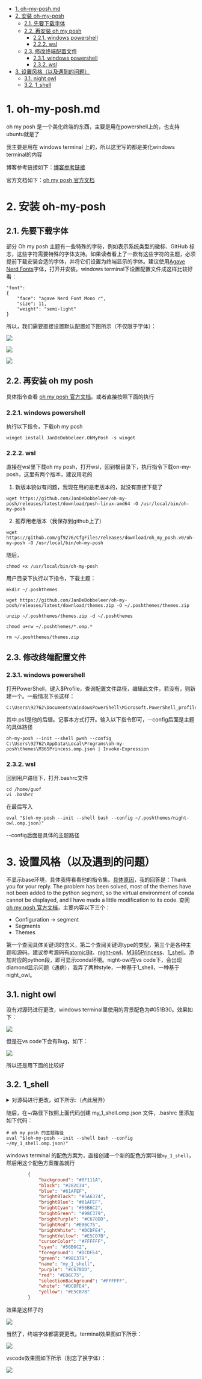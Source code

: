 <!-- TOC -->

- [1. oh-my-posh.md](#1-oh-my-poshmd)
- [2. 安装 oh-my-posh](#2-安装-oh-my-posh)
  - [2.1. 先要下载字体](#21-先要下载字体)
  - [2.2. 再安装 oh my posh](#22-再安装-oh-my-posh)
    - [2.2.1. windows powershell](#221-windows-powershell)
    - [2.2.2. wsl](#222-wsl)
  - [2.3. 修改终端配置文件](#23-修改终端配置文件)
    - [2.3.1. windows powershell](#231-windows-powershell)
    - [2.3.2. wsl](#232-wsl)
- [3. 设置风格（以及遇到的问题）](#3-设置风格以及遇到的问题)
  - [3.1. night owl](#31-night-owl)
  - [3.2. 1\_shell](#32-1_shell)

<!-- /TOC -->


# 1. oh-my-posh.md

oh my posh 是一个美化终端的东西，主要是用在powershell上的，也支持ubuntu就是了

我主要是用在 windows terminal 上的，所以这里写的都是美化windows terminal的内容

博客参考链接如下：[博客参考链接](https://sspai.com/post/69911#!)  

官方文档如下：[oh my posh 官方文档](https://ohmyposh.dev/docs/installation/windows)  

# 2. 安装 oh-my-posh

## 2.1. 先要下载字体

部分 Oh my posh 主题有一些特殊的字符，例如表示系统类型的徽标、GitHub 标志，这些字符需要特殊的字体支持。如果读者看上了一款有这些字符的主题，必须提前下载安装合适的字体，并将它们设置为终端显示的字体。建议使用[Agave Nerd Fonts](https://www.nerdfonts.com/font-downloads)字体，打开并安装。windows terminal下设置配置文件成这样比较好看：

```
"font": 
{
    "face": "agave Nerd Font Mono r",
    "size": 11,
    "weight": "semi-light"
}
```

所以，我们需要直接设置默认配置如下图所示（不仅限于字体）：

![](https://cdn.jsdelivr.net/gh/gf9276/image/oh-my-posh/20221109142953.png)

![](https://cdn.jsdelivr.net/gh/gf9276/image/oh-my-posh/20230614193855.png)

![](https://cdn.jsdelivr.net/gh/gf9276/image/wsl2/20221109193242.png)

## 2.2. 再安装 oh my posh

具体指令查看 [oh my posh 官方文档](https://ohmyposh.dev/docs/installation/windows)。或者直接按照下面的执行

### 2.2.1. windows powershell  

执行以下指令，下载oh my posh

```
winget install JanDeDobbeleer.OhMyPosh -s winget
```

### 2.2.2. wsl

直接在wsl里下载oh my posh，打开wsl，回到根目录下，执行指令下载on-my-posh，这里有两个版本，建议用老的

1. 新版本貌似有问题，我现在用的是老版本的，就没有直接下载了

  ```
  wget https://github.com/JanDeDobbeleer/oh-my-posh/releases/latest/download/posh-linux-amd64 -O /usr/local/bin/oh-my-posh
  ```

2. 推荐用老版本（我保存到github上了）

  ```
  wget https://github.com/gf9276/CfgFiles/releases/download/oh_my_posh.v0/oh-my-posh -O /usr/local/bin/oh-my-posh
  ```

随后，

```
chmod +x /usr/local/bin/oh-my-posh
```

用户目录下执行以下指令，下载主题：

```
mkdir ~/.poshthemes
```
```
wget https://github.com/JanDeDobbeleer/oh-my-posh/releases/latest/download/themes.zip -O ~/.poshthemes/themes.zip
```
```
unzip ~/.poshthemes/themes.zip -d ~/.poshthemes
```
```
chmod u+rw ~/.poshthemes/*.omp.*
```
```
rm ~/.poshthemes/themes.zip
```

## 2.3. 修改终端配置文件

### 2.3.1. windows powershell  

打开PowerShell，键入$Profile，查询配置文件路径，编辑此文件，若没有，则新建一个。一般情况下长这样：  
```
C:\Users\92762\Documents\WindowsPowerShell\Microsoft.PowerShell_profile.ps1  
```
其中.ps1是他的后缀。记事本方式打开。输入以下指令即可，--config后面是主题的具体路径  
```   
oh-my-posh --init --shell pwsh --config C:\Users\92762\AppData\Local\Programs\oh-my-posh\themes\M365Princess.omp.json | Invoke-Expression  
```
### 2.3.2. wsl

回到用户路径下，打开.bashrc文件

```
cd /home/guof
vi .bashrc
```

在最后写入

```
eval "$(oh-my-posh --init --shell bash --config ~/.poshthemes/night-owl.omp.json)"
```

--config后面是具体的主题路径 

# 3. 设置风格（以及遇到的问题）

不显示base环境，具体我得看看他的指令集。[具体原因](https://github.com/JanDeDobbeleer/oh-my-posh/issues/2792)，我的回答是：Thank you for your reply. The problem has been solved, most of the themes have not been added to the python segment, so the virtual environment of conda cannot be displayed, and I have made a little modification to its code. 查阅[oh my posh 官方文档](https://ohmyposh.dev/docs/installation/windows)，主要内容以下三个：

* Configuration -> segment
* Segments
* Themes  

第一个查阅具体关键词的含义，第二个查阅关键词type的类型，第三个是各种主题和源码。建议参考源码有[atomicBit](https://github.com/JanDeDobbeleer/oh-my-posh/blob/main/themes/atomicBit.omp.json)、[night-owl](https://github.com/JanDeDobbeleer/oh-my-posh/blob/main/themes/night-owl.omp.json)、[M365Princess](https://github.com/JanDeDobbeleer/oh-my-posh/blob/main/themes/M365Princess.omp.json)、[1_shell](https://github.com/JanDeDobbeleer/oh-my-posh/blob/main/themes/1_shell.omp.json)。添加对应的python段，即可显示conda环境。night-owl在vs code下，会出现diamond显示问题（通病），我弄了两种style，一种基于1_shell，一种基于night_owl。

## 3.1. night owl

没有对源码进行更改，windows terminal里使用的背景配色为#051B30。效果如下：  

![](https://cdn.jsdelivr.net/gh/gf9276/image/oh-my-posh/20220918212744.png)  

但是在vs code下会有Bug，如下：  

![](https://cdn.jsdelivr.net/gh/gf9276/image/oh-my-posh/20220918212942.png)  

所以还是用下面的比较好

## 3.2. 1_shell

<details>
<summary>对源码进行更改，如下所示:（点此展开）</summary>

```
{
  "$schema": "https://raw.githubusercontent.com/JanDeDobbeleer/oh-my-posh/main/themes/schema.json",
  "blocks": [
    {
      "alignment": "left",
      "newline": true,
      "segments": [
        {
          "foreground": "#c0ebd7",
	  "leading_diamond": "<#ff70a6> \ue200</>",
          "properties": {
            "linux": "<##c0ebd7>\ue27f</>",
            "macos": "<##c0ebd7>\ue27f</>",
            "windows": "<##c0ebd7>\ue27f</>"
          },
          "style": "diamond",
          "template": " {{ if .WSL }}WSL at {{ end }}{{.Icon}} ",
          "type": "os"
        },
        {
          "foreground": "#4c8dae",
          "style": "diamond",
          "template": "\uf489 {{ .Name }} ",
          "type": "shell"
        },
        {
          "foreground": "#ffbebc",
          "properties": {
            "display_host": true
          },
          "style": "diamond",
          "template": "{{ .UserName }}",
          "type": "session"
        },
        {
          "foreground": "#bc93ff",
          "properties": {
            "time_format": "15:04:05"
          },
          "style": "diamond",
          "template": " \uf64f {{ .CurrentDate | date .Format }} ",
          "type": "time"
        },
        {
          "foreground": "#ee79d1",
          "properties": {
            "branch_icon": "\ue725 ",
            "fetch_stash_count": true,
            "fetch_status": true,
            "fetch_upstream_icon": true,
            "fetch_worktree_count": true
          },
          "style": "diamond",
          "template": " {{ .UpstreamIcon }}{{ .HEAD }}{{if .BranchStatus }} {{ .BranchStatus }}{{ end }}{{ if .Working.Changed }} \uf044 {{ .Working.String }}{{ end }}{{ if and (.Working.Changed) (.Staging.Changed) }} |{{ end }}{{ if .Staging.Changed }} \uf046 {{ .Staging.String }}{{ end }}{{ if gt .StashCount 0 }} \uf692 {{ .StashCount }}{{ end }} ",
          "type": "git"
        }
      ],
      "type": "prompt"
    },
    {
      "alignment": "right",
      "segments": [
        {
          "foreground": "#a9ffb4",
          "style": "plain",
          "type": "text"
        },
        {
          "foreground": "#FFE873",
          "style": "diamond",
          "template": "<#ffffff>(</>\ue235 {{ if .Error }}{{ .Error }}{{ else }}{{ if .Venv }}{{ .Venv }} {{ end }}{{ .Full }}{{ end }}<#ffffff>)</>",
          "type": "python"
        },
        {
          "foreground": "#ec2729",
          "style": "plain",
          "template": "<#ffffff>(</>{{ if .Error }}{{ .Error }}{{ else }}{{ .Full }}{{ end }}<#ffffff>)</>",
          "type": "java"
        },
        {
          "foreground": "#0d6da8",
          "style": "plain",
          "template": "<#ffffff>(</>{{ if .Unsupported }}\uf071{{ else }}{{ .Full }}{{ end }}<#ffffff>)</>",
          "type": "dotnet"
        },
        {
          "foreground": "#06aad5",
          "style": "plain",
          "template": "<#ffffff>(</>{{ if .Error }}{{ .Error }}{{ else }}{{ .Full }}{{ end }}<#ffffff>)</>",
          "type": "go"
        },
        {
          "foreground": "#925837",
          "style": "plain",
          "template": "<#ffffff>(</>{{ if .Error }}{{ .Error }}{{ else }}{{ .Full }}{{ end }}<#ffffff>)</>",
          "type": "rust"
        },
        {
          "foreground": "#055b9c",
          "style": "plain",
          "template": "<#ffffff>(</>{{ if .Error }}{{ .Error }}{{ else }}{{ .Full }}{{ end }}<#ffffff>)</>",
          "type": "dart"
        },
        {
          "foreground": "#ce092f",
          "style": "plain",
          "template": "<#ffffff>(</>{{ if .Error }}{{ .Error }}{{ else }}{{ .Full }}{{ end }}<#ffffff>)</>",
          "type": "angular"
        },
        {
          "foreground": "#ffffff",
          "style": "plain",
          "template": "<#1e293b>(</>{{ if .Error }}{{ .Error }}{{ else }}Nx {{ .Full }}{{ end }}<#1e293b>)</>",
          "type": "nx"
        },
        {
          "foreground": "#359a25",
          "style": "plain",
          "template": "<#ffffff>(</>{{ if .Error }}{{ .Error }}{{ else }}{{ .Full }}{{ end }}<#ffffff>)</>",
          "type": "julia"
        },
        {
          "foreground": "#9c1006",
          "style": "plain",
          "template": "<#ffffff>(</>{{ if .Error }}{{ .Error }}{{ else }}{{ .Full }}{{ end }}<#ffffff>)</>",
          "type": "ruby"
        },
        {
          "foreground": "#5398c2",
          "style": "plain",
          "template": "<#ffffff>(</>{{ if .Error }}{{ .Error }}{{ else }}{{ .Full }}{{ end }}<#ffffff>)</>",
          "type": "azfunc"
        },
        {
          "foreground": "#faa029",
          "style": "plain",
          "template": "<#ffffff>(</>{{.Profile}}{{if .Region}}@{{.Region}}{{end}}<#ffffff>)</>",
          "type": "aws"
        },
        {
          "foreground": "#316ce4",
          "style": "plain",
          "template": "<#ffffff>(</>{{.Context}}{{if .Namespace}} :: {{.Namespace}}{{end}}<#ffffff>)</>",
          "type": "kubectl"
   	},
        {
          "foreground": "#a9ffb4",
          "properties": {
            "style": "dallas",
            "threshold": 0
          },
          "style": "diamond",
          "template": " {{ .FormattedMs }}s <#ffffff>\ue601</>",
          "type": "executiontime"
        },
        {
          "properties": {
            "root_icon": "\uf292 "
          },
          "style": "diamond",
          "template": " \uf0e7 ",
          "type": "root"
        },
        {
          "foreground": "#94ffa2",
          "style": "diamond",
          "template": " <#ffffff>CPU:</> {{ round .PhysicalPercentUsed .Precision }}% ",
          "type": "sysinfo"
        },
        {
          "foreground": "#81ff91",
          "style": "diamond",
          "template": "<#ffffff>\uf6dc</> <#ffffff>RAM:</> {{ (div ((sub .PhysicalTotalMemory .PhysicalFreeMemory)|float64) 1000000000.0) }}/{{ (div .PhysicalTotalMemory 1000000000.0) }}GB ",
          "type": "sysinfo"
        }
      ],
      "type": "prompt"
    },
    {
      "alignment": "left",
      "newline": true,
      "segments": [
        {
          "foreground": "#ffafd2",
          "leading_diamond": "<#00c7fc> \ue285 </><#ffafd2>{</>",
          "properties": {
            "folder_icon": "\uf07b",
            "folder_separator_icon": "\uf9e0",
            "home_icon": "\uf7db",
            "style": "agnoster_full"
          },
          "style": "diamond",
          "template": " \ue5ff {{ .Path }} ",
          "trailing_diamond": "<#ffafd2>}</>",
          "type": "path"
        },
        {
          "foreground": "#A9FFB4",
          "foreground_templates": [
            "{{ if gt .Code 0 }}#ef5350{{ end }}"
          ],
          "properties": {
            "always_enabled": true
          },
          "style": "plain",
          "template": " \ue286 ",
          "type": "exit"
        }
      ],
      "type": "prompt"
    }
  ],
  "console_title_template": "{{ .Folder }}",
  "transient_prompt": {
    "background": "transparent",
    "foreground": "#FEF5ED",
    "template": "\ue285 "
  },
  "version": 2
}
```

</details>

随后，在~/路径下按照上面代码创建 my_1_shell.omp.json 文件，.bashrc 里添加如下代码：

```
# oh my posh 的主题路径
eval "$(oh-my-posh --init --shell bash --config ~/my_1_shell.omp.json)"
```

windows terminal 的配色方案为，直接创建一个新的配色方案叫做`my_1_shell`，然后用这个配色方案覆盖就行

``` json
        {
            "background": "#0F111A",
            "black": "#282C34",
            "blue": "#61AFEF",
            "brightBlack": "#5A6374",
            "brightBlue": "#61AFEF",
            "brightCyan": "#56B6C2",
            "brightGreen": "#98C379",
            "brightPurple": "#C678DD",
            "brightRed": "#E06C75",
            "brightWhite": "#DCDFE4",
            "brightYellow": "#E5C07B",
            "cursorColor": "#FFFFFF",
            "cyan": "#56B6C2",
            "foreground": "#DCDFE4",
            "green": "#98C379",
            "name": "my_1_shell",
            "purple": "#C678DD",
            "red": "#E06C75",
            "selectionBackground": "#FFFFFF",
            "white": "#DCDFE4",
            "yellow": "#E5C07B"
        }
```

效果是这样子的

![](https://cdn.jsdelivr.net/gh/gf9276/image/oh-my-posh/20230614193422.png)


当然了，终端字体都需要更改。terminal效果图如下所示：

![](https://cdn.jsdelivr.net/gh/gf9276/image/oh-my-posh/terminal_1_shell.png)

vscode效果图如下所示（别忘了换字体）：

![](https://cdn.jsdelivr.net/gh/gf9276/image/oh-my-posh/vscode_1_shell.png)
